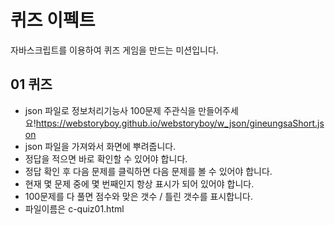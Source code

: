 # 퀴즈 이펙트
자바스크립트를 이용하여 퀴즈 게임을 만드는 미션입니다.

## 01 퀴즈
- json 파일로 정보처리기능사 100문제 주관식을 만들어주세요!https://webstoryboy.github.io/webstoryboy/w_json/gineungsaShort.json
- json 파일을 가져와서 화면에 뿌려줍니다.
- 정답을 적으면 바로 확인할 수 있어야 합니다.
- 정답 확인 후 다음 문제를 클릭하면 다음 문제를 볼 수 있어야 합니다.
- 현재 몇 문제 중에 몇 번째인지 항상 표시가 되어 있어야 합니다.
- 100문제를 다 풀면 점수와 맞은 갯수 / 틀린 갯수를 표시합니다.
- 파일이름은 c-quiz01.html
